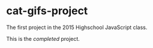 # cat-gifs-project

The first project in the 2015 Highschool JavaScript class.

This is the _completed_ project.
